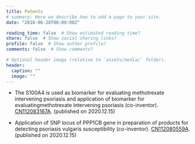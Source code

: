 ```yaml
---
title: Patents
# summary: Here we describe how to add a page to your site.
date: "2018-06-28T00:00:00Z"

reading_time: false  # Show estimated reading time?
share: false  # Show social sharing links?
profile: false  # Show author profile?
comments: false  # Show comments?

# Optional header image (relative to `assets/media/` folder).
header:
  caption: ""
  image: ""
---
```


* The S100A4 is used as biomarker for evaluating methotrexate intervening psoriasis and application of biomarker for evaluatingmethotrexate intervening psoriasis (co-inventor). [CN112083167A](https://worldwide.espacenet.com/patent/search/family/073734213/publication/CN112083167A?q=CN112083167A). (published on 2020.12.15)

<p></p>

* Application of SNP locus of PPP1CB gene in preparation of products for detecting psoriasis vulgaris susceptibility (co-inventor). [CN112080559A](https://worldwide.espacenet.com/patent/search/family/073734220/publication/CN112080559A?q=112080559). (published on 2020.12.15)